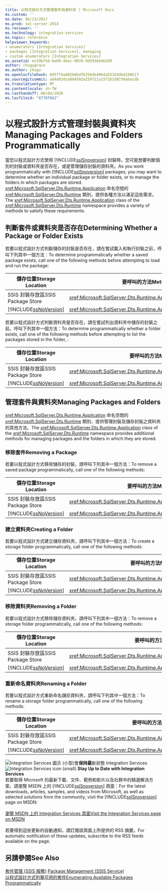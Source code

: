 ```yaml
---
title: 以程式設計方式管理套件與資料夾 | Microsoft Docs
ms.custom: ''
ms.date: 06/13/2017
ms.prod: sql-server-2014
ms.reviewer: ''
ms.technology: integration-services
ms.topic: reference
helpviewer_keywords:
- enumerators [Integration Services]
- packages [Integration Services], managing
- custom enumerators [Integration Services]
ms.assetid: ec59b75d-ba09-44ac-9039-9d593bb462d9
author: chugugrace
ms.author: chugu
ms.openlocfilehash: 695ff4ad020dbdfb2564b4964a55324db4248517
ms.sourcegitcommit: ad4d92dce894592a259721a1571b1d8736abacdb
ms.translationtype: MT
ms.contentlocale: zh-TW
ms.lasthandoff: 08/04/2020
ms.locfileid: "87707662"
---
```

# <a name="managing-packages-and-folders-programmatically"></a><span data-ttu-id="e0381-102">以程式設計方式管理封裝與資料夾</span><span class="sxs-lookup"><span data-stu-id="e0381-102">Managing Packages and Folders Programmatically</span></span>
  <span data-ttu-id="e0381-103">當您以程式設計方式使用 [!INCLUDE[ssISnoversion](../../includes/ssisnoversion-md.md)] 封裝時，您可能想要判斷個別的封裝或資料夾是否存在，或是管理儲存封裝的資料夾。</span><span class="sxs-lookup"><span data-stu-id="e0381-103">As you work programmatically with [!INCLUDE[ssISnoversion](../../includes/ssisnoversion-md.md)] packages, you may want to determine whether an individual package or folder exists, or to manage the folders in which packages are stored.</span></span> <span data-ttu-id="e0381-104"><xref:Microsoft.SqlServer.Dts.Runtime.Application> 命名空間的 <xref:Microsoft.SqlServer.Dts.Runtime> 類別，提供各種方法以滿足這些需求。</span><span class="sxs-lookup"><span data-stu-id="e0381-104">The <xref:Microsoft.SqlServer.Dts.Runtime.Application> class of the <xref:Microsoft.SqlServer.Dts.Runtime> namespace provides a variety of methods to satisfy these requirements.</span></span>  
  
##  <a name="determining-whether-a-package-or-folder-exists"></a><a name="exists"></a> <span data-ttu-id="e0381-105">判斷套件或資料夾是否存在</span><span class="sxs-lookup"><span data-stu-id="e0381-105">Determining Whether a Package or Folder Exists</span></span>  
 <span data-ttu-id="e0381-106">若要以程式設計方式判斷儲存的封裝是否存在，請在嘗試載入和執行封裝之前，呼叫下列其中一個方法：</span><span class="sxs-lookup"><span data-stu-id="e0381-106">To determine programmatically whether a saved package exists, call one of the following methods before attempting to load and run the package:</span></span>  
  
|<span data-ttu-id="e0381-107">儲存位置</span><span class="sxs-lookup"><span data-stu-id="e0381-107">Storage Location</span></span>|<span data-ttu-id="e0381-108">要呼叫的方法</span><span class="sxs-lookup"><span data-stu-id="e0381-108">Method to Call</span></span>|  
|----------------------|--------------------|  
|<span data-ttu-id="e0381-109">SSIS 封裝存放區</span><span class="sxs-lookup"><span data-stu-id="e0381-109">SSIS Package Store</span></span>|<xref:Microsoft.SqlServer.Dts.Runtime.Application.ExistsOnDtsServer%2A>|  
|[!INCLUDE[ssNoVersion](../../includes/ssnoversion-md.md)]|<xref:Microsoft.SqlServer.Dts.Runtime.Application.ExistsOnSqlServer%2A>|  
  
 <span data-ttu-id="e0381-110">若要以程式設計方式判斷資料夾是否存在，請在嘗試列出資料夾中儲存的封裝之前，呼叫下列其中一個方法：</span><span class="sxs-lookup"><span data-stu-id="e0381-110">To determine programmatically whether a folder exists, call one of the following methods before attempting to list the packages stored in the folder, :</span></span>  
  
|<span data-ttu-id="e0381-111">儲存位置</span><span class="sxs-lookup"><span data-stu-id="e0381-111">Storage Location</span></span>|<span data-ttu-id="e0381-112">要呼叫的方法</span><span class="sxs-lookup"><span data-stu-id="e0381-112">Method to Call</span></span>|  
|----------------------|--------------------|  
|<span data-ttu-id="e0381-113">SSIS 封裝存放區</span><span class="sxs-lookup"><span data-stu-id="e0381-113">SSIS Package Store</span></span>|<xref:Microsoft.SqlServer.Dts.Runtime.Application.FolderExistsOnDtsServer%2A>|  
|[!INCLUDE[ssNoVersion](../../includes/ssnoversion-md.md)]|<xref:Microsoft.SqlServer.Dts.Runtime.Application.FolderExistsOnSqlServer%2A>|  
  

  
##  <a name="managing-packages-and-folders"></a><a name="managing"></a> <span data-ttu-id="e0381-114">管理套件與資料夾</span><span class="sxs-lookup"><span data-stu-id="e0381-114">Managing Packages and Folders</span></span>  
 <span data-ttu-id="e0381-115"><xref:Microsoft.SqlServer.Dts.Runtime.Application> 命名空間的 <xref:Microsoft.SqlServer.Dts.Runtime> 類別，提供管理封裝及儲存封裝之資料夾的其他方法。</span><span class="sxs-lookup"><span data-stu-id="e0381-115">The <xref:Microsoft.SqlServer.Dts.Runtime.Application> class of the <xref:Microsoft.SqlServer.Dts.Runtime> namespace provides additional methods for managing packages and the folders in which they are stored.</span></span>  
  
###  <a name="removing-a-package"></a><a name="managing_rempkg"></a> <span data-ttu-id="e0381-116">移除套件</span><span class="sxs-lookup"><span data-stu-id="e0381-116">Removing a Package</span></span>  
 <span data-ttu-id="e0381-117">若要以程式設計方式移除儲存的封裝，請呼叫下列其中一個方法：</span><span class="sxs-lookup"><span data-stu-id="e0381-117">To remove a saved package programmatically, call one of the following methods:</span></span>  
  
|<span data-ttu-id="e0381-118">儲存位置</span><span class="sxs-lookup"><span data-stu-id="e0381-118">Storage Location</span></span>|<span data-ttu-id="e0381-119">要呼叫的方法</span><span class="sxs-lookup"><span data-stu-id="e0381-119">Method to Call</span></span>|  
|----------------------|--------------------|  
|<span data-ttu-id="e0381-120">SSIS 封裝存放區</span><span class="sxs-lookup"><span data-stu-id="e0381-120">SSIS Package Store</span></span>|<xref:Microsoft.SqlServer.Dts.Runtime.Application.RemoveFromDtsServer%2A>|  
|[!INCLUDE[ssNoVersion](../../includes/ssnoversion-md.md)]|<xref:Microsoft.SqlServer.Dts.Runtime.Application.RemoveFromSqlServer%2A>|  
  

  
###  <a name="creating-a-folder"></a><a name="managing_create"></a> <span data-ttu-id="e0381-121">建立資料夾</span><span class="sxs-lookup"><span data-stu-id="e0381-121">Creating a Folder</span></span>  
 <span data-ttu-id="e0381-122">若要以程式設計方式建立儲存資料夾，請呼叫下列其中一個方法：</span><span class="sxs-lookup"><span data-stu-id="e0381-122">To create a storage folder programmatically, call one of the following methods:</span></span>  
  
|<span data-ttu-id="e0381-123">儲存位置</span><span class="sxs-lookup"><span data-stu-id="e0381-123">Storage Location</span></span>|<span data-ttu-id="e0381-124">要呼叫的方法</span><span class="sxs-lookup"><span data-stu-id="e0381-124">Method to Call</span></span>|  
|----------------------|--------------------|  
|<span data-ttu-id="e0381-125">SSIS 封裝存放區</span><span class="sxs-lookup"><span data-stu-id="e0381-125">SSIS Package Store</span></span>|<xref:Microsoft.SqlServer.Dts.Runtime.Application.CreateFolderOnDtsServer%2A>|  
|[!INCLUDE[ssNoVersion](../../includes/ssnoversion-md.md)]|<xref:Microsoft.SqlServer.Dts.Runtime.Application.CreateFolderOnSqlServer%2A>|  
  

  
###  <a name="removing-a-folder"></a><a name="managing_remfldr"></a> <span data-ttu-id="e0381-126">移除資料夾</span><span class="sxs-lookup"><span data-stu-id="e0381-126">Removing a Folder</span></span>  
 <span data-ttu-id="e0381-127">若要以程式設計方式移除儲存資料夾，請呼叫下列其中一個方法：</span><span class="sxs-lookup"><span data-stu-id="e0381-127">To remove a storage folder programmatically, call one of the following methods:</span></span>  
  
|<span data-ttu-id="e0381-128">儲存位置</span><span class="sxs-lookup"><span data-stu-id="e0381-128">Storage Location</span></span>|<span data-ttu-id="e0381-129">要呼叫的方法</span><span class="sxs-lookup"><span data-stu-id="e0381-129">Method to Call</span></span>|  
|----------------------|--------------------|  
|<span data-ttu-id="e0381-130">SSIS 封裝存放區</span><span class="sxs-lookup"><span data-stu-id="e0381-130">SSIS Package Store</span></span>|<xref:Microsoft.SqlServer.Dts.Runtime.Application.RemoveFolderFromDtsServer%2A>|  
|[!INCLUDE[ssNoVersion](../../includes/ssnoversion-md.md)]|<xref:Microsoft.SqlServer.Dts.Runtime.Application.RemoveFolderFromSqlServer%2A>|  
  
  
  
###  <a name="renaming-a-folder"></a><a name="managing_rename"></a> <span data-ttu-id="e0381-131">重新命名資料夾</span><span class="sxs-lookup"><span data-stu-id="e0381-131">Renaming a Folder</span></span>  
 <span data-ttu-id="e0381-132">若要以程式設計方式重新命名儲存資料夾，請呼叫下列其中一個方法：</span><span class="sxs-lookup"><span data-stu-id="e0381-132">To rename a storage folder programmatically, call one of the following methods:</span></span>  
  
|<span data-ttu-id="e0381-133">儲存位置</span><span class="sxs-lookup"><span data-stu-id="e0381-133">Storage Location</span></span>|<span data-ttu-id="e0381-134">要呼叫的方法</span><span class="sxs-lookup"><span data-stu-id="e0381-134">Method to Call</span></span>|  
|----------------------|--------------------|  
|<span data-ttu-id="e0381-135">SSIS 封裝存放區</span><span class="sxs-lookup"><span data-stu-id="e0381-135">SSIS Package Store</span></span>|<xref:Microsoft.SqlServer.Dts.Runtime.Application.RenameFolderOnDtsServer%2A>|  
|[!INCLUDE[ssNoVersion](../../includes/ssnoversion-md.md)]|<xref:Microsoft.SqlServer.Dts.Runtime.Application.RenameFolderOnSqlServer%2A>|  
  

  
<span data-ttu-id="e0381-136">![Integration Services 圖示 (小型) ](../media/dts-16.gif "Integration Services 圖示 (小)")會**保持最**新狀態 Integration Services  </span><span class="sxs-lookup"><span data-stu-id="e0381-136">![Integration Services icon (small)](../media/dts-16.gif "Integration Services icon (small)")  **Stay Up to Date with Integration Services**</span></span><br /> <span data-ttu-id="e0381-137">若要取得 Microsoft 的最新下載、文件、範例和影片以及社群中的精選解決方案，請瀏覽 MSDN 上的 [!INCLUDE[ssISnoversion](../../includes/ssisnoversion-md.md)] 頁面：</span><span class="sxs-lookup"><span data-stu-id="e0381-137">For the latest downloads, articles, samples, and videos from Microsoft, as well as selected solutions from the community, visit the [!INCLUDE[ssISnoversion](../../includes/ssisnoversion-md.md)] page on MSDN:</span></span><br /><br /> [<span data-ttu-id="e0381-138">瀏覽 MSDN 上的 Integration Services 頁面</span><span class="sxs-lookup"><span data-stu-id="e0381-138">Visit the Integration Services page on MSDN</span></span>](https://go.microsoft.com/fwlink/?LinkId=136655)<br /><br /> <span data-ttu-id="e0381-139">若要得到這些更新的自動通知，請訂閱該頁面上所提供的 RSS 摘要。</span><span class="sxs-lookup"><span data-stu-id="e0381-139">For automatic notification of these updates, subscribe to the RSS feeds available on the page.</span></span>  
  
## <a name="see-also"></a><span data-ttu-id="e0381-140">另請參閱</span><span class="sxs-lookup"><span data-stu-id="e0381-140">See Also</span></span>  
 <span data-ttu-id="e0381-141">[套件管理 &#40;SSIS 服務&#41;](../service/package-management-ssis-service.md) </span><span class="sxs-lookup"><span data-stu-id="e0381-141">[Package Management &#40;SSIS Service&#41;](../service/package-management-ssis-service.md) </span></span>  
 [<span data-ttu-id="e0381-142">以程式設計方式列舉可用的套件</span><span class="sxs-lookup"><span data-stu-id="e0381-142">Enumerating Available Packages Programmatically</span></span>](../run-manage-packages-programmatically/enumerating-available-packages-programmatically.md)  
  
  
